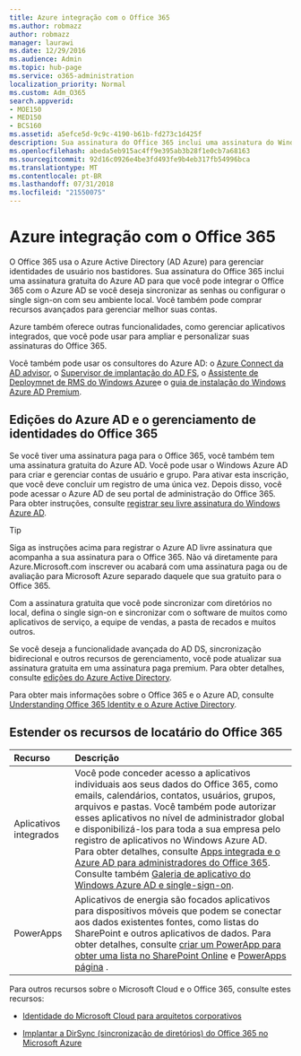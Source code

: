 ```yaml
---
title: Azure integração com o Office 365
ms.author: robmazz
author: robmazz
manager: laurawi
ms.date: 12/29/2016
ms.audience: Admin
ms.topic: hub-page
ms.service: o365-administration
localization_priority: Normal
ms.custom: Adm_O365
search.appverid:
- MOE150
- MED150
- BCS160
ms.assetid: a5efce5d-9c9c-4190-b61b-fd273c1d425f
description: Sua assinatura do Office 365 inclui uma assinatura do Windows Azure AD. Integre o Office 365 com o Azure AD, se desejar sincronização de senha ou serviço single sign-on com seu ambiente local.
ms.openlocfilehash: abeda5eb915ac4ff9e395ab3b28f1e0cb7a68163
ms.sourcegitcommit: 92d16c0926e4be3fd493fe9b4eb317fb54996bca
ms.translationtype: MT
ms.contentlocale: pt-BR
ms.lasthandoff: 07/31/2018
ms.locfileid: "21550075"
---
```

# <a name="azure-integration-with-office-365"></a>Azure integração com o Office 365

O Office 365 usa o Azure Active Directory (AD Azure) para gerenciar identidades de usuário nos bastidores. Sua assinatura do Office 365 inclui uma assinatura gratuita do Azure AD para que você pode integrar o Office 365 com o Azure AD se você deseja sincronizar as senhas ou configurar o single sign-on com seu ambiente local. Você também pode comprar recursos avançados para gerenciar melhor suas contas.
  
Azure também oferece outras funcionalidades, como gerenciar aplicativos integrados, que você pode usar para ampliar e personalizar suas assinaturas do Office 365.
  
Você também pode usar os consultores do Azure AD: o [Azure Connect da AD advisor](https://aka.ms/aadconnectpwsync), o [Supervisor de implantação do AD FS](https://aka.ms/adfsguidance), o [Assistente de Deploymnet de RMS do Windows Azure](https://aka.ms/azuremsguidance)e o [guia de instalação do Windows Azure AD Premium](https://aka.ms/aadpguidance).
  
## <a name="azure-ad-editions-and-office-365-identity-management"></a>Edições do Azure AD e o gerenciamento de identidades do Office 365

Se você tiver uma assinatura paga para o Office 365, você também tem uma assinatura gratuita do Azure AD. Você pode usar o Windows Azure AD para criar e gerenciar contas de usuário e grupo. Para ativar esta inscrição, que você deve concluir um registro de uma única vez. Depois disso, você pode acessar o Azure AD de seu portal de administração do Office 365. Para obter instruções, consulte [registrar seu livre assinatura do Windows Azure AD](https://go.microsoft.com/fwlink/p/?LinkId=617127). 
  
> [!TIP]
> Siga as instruções acima para registrar o Azure AD livre assinatura que acompanha a sua assinatura para o Office 365. Não vá diretamente para Azure.Microsoft.com inscrever ou acabará com uma assinatura paga ou de avaliação para Microsoft Azure separado daquele que sua gratuito para o Office 365. 
  
Com a assinatura gratuita que você pode sincronizar com diretórios no local, defina o single sign-on e sincronizar com o software de muitos como aplicativos de serviço, a equipe de vendas, a pasta de recados e muitos outros.
  
Se você deseja a funcionalidade avançada do AD DS, sincronização bidirecional e outros recursos de gerenciamento, você pode atualizar sua assinatura gratuita em uma assinatura paga premium. Para obter detalhes, consulte [edições do Azure Active Directory](https://go.microsoft.com/fwlink/p/?LinkId=524280).
  
Para obter mais informações sobre o Office 365 e o Azure AD, consulte [Understanding Office 365 Identity e o Azure Active Directory](https://support.office.com/article/06a189e7-5ec6-4af2-94bf-a22ea225a7a9).
  
## <a name="extend-the-capabilities-of-your-office-365-tenant"></a>Estender os recursos de locatário do Office 365

|**Recurso**|**Descrição**|
|:-----|:-----|
|Aplicativos integrados  <br/> |Você pode conceder acesso a aplicativos individuais aos seus dados do Office 365, como emails, calendários, contatos, usuários, grupos, arquivos e pastas. Você também pode autorizar esses aplicativos no nível de administrador global e disponibilizá-los para toda a sua empresa pelo registro de aplicativos no Windows Azure AD. Para obter detalhes, consulte [Apps integrada e o Azure AD para administradores do Office 365](https://support.office.com/article/cb2250e3-451e-416f-bf4e-363549652c2a).<br/> Consulte também [Galeria de aplicativo do Windows Azure AD e single-sign-on](https://go.microsoft.com/fwlink/p/?LinkId=698604).  <br/> |
|PowerApps  <br/> | Aplicativos de energia são focados aplicativos para dispositivos móveis que podem se conectar aos dados existentes fontes, como listas do SharePoint e outros aplicativos de dados. Para obter detalhes, consulte [criar um PowerApp para obter uma lista no SharePoint Online](https://support.office.com/article/9338b2d2-67ac-4b81-8e67-97da27e5e9ab) e [PowerApps página](https://powerapps.microsoft.com/) .<br/> |
   
Para outros recursos sobre o Microsoft Cloud e o Office 365, consulte estes recursos:
  
- [Identidade do Microsoft Cloud para arquitetos corporativos](https://go.microsoft.com/fwlink/p/?LinkId=828642)
    
- [Implantar a DirSync (sincronização de diretórios) do Office 365 no Microsoft Azure](https://go.microsoft.com/fwlink/p/?LinkId=517887)
    

